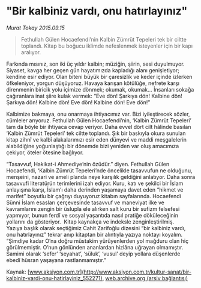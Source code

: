 # "Bir kalbiniz vardı, onu hatırlayınız"

*Murat Tokay 2015.09.15*

<div class="pNewsDetailMainContent ctx_content" itemprop="articleBody">
 <blockquote>
  <p>
   Fethullah Gülen Hocaefendi’nin Kalbin Zümrüt Tepeleri tek bir ciltte toplandı. Kitap bu boğucu iklimde nefeslenmek isteyenler için bir kapı aralıyor.
  </p>
 </blockquote>
 <p>
  Farkında mısınız, son iki üç yıldır kalbin; müziğin, şiirin, sesi duyulmuyor. Siyaset, kavga her geçen gün hayatımızda kapladığı alanı genişletiyor; kendine esir ediyor. Olan biteni büyük bir çaresizlik ve keder içinde izlerken öfkeleniyor, yorgun düşüyoruz. Havaya karışan kötülüğe, nefrete karşı direnmenin biricik yolu içimize dönmek; okumak, okumak... İnsanları sokağa çağıranlara inat şiire kulak vermek: “Eve dön! Şarkıya dön! Kalbine dön! Şarkıya dön! Kalbine dön! Eve dön! Kalbine dön! Eve dön!”
 </p>
 <p>
  Kalbimize bakmaya, onu onarmaya ihtiyacımız var. Bizi iyileştirecek sözler, cümleler arıyoruz. Fethullah Gülen Hocaefendi’nin, ‘Kalbin Zümrüt Tepeleri’ tam da böyle bir ihtiyaca cevap veriyor. Daha evvel dört cilt hâlinde basılan ‘Kalbin Zümrüt Tepeleri’ tek ciltte toplandı. Şık bir baskıyla okura sunulan kitap zihnî ve kalbî alakalarımızı esir eden dünyevi ve maddi meşgalelerin alabildiğine yoğunlaştığı bir dönemde bizi yeniden var oluş amacımıza çekiyor, öteler ötesine bağlıyor.
 </p>
 <p>
  “Tasavvuf, Hakikat-i Ahmediye’nin özüdür.” diyen. Fethullah Gülen Hocaefendi, ‘Kalbin Zümrüt Tepeleri’nde öncelikle tasavvufun ne olduğunu, menşeini, nazari ve ameli planda neye karşılık geldiğini anlatıyor. Daha sonra tasavvufi literatürün terimlerini izah ediyor. Kuru, katı ve şekilci bir İslam anlayışına karşı, İslam’ı daha derinden yaşamaya davet eden “hikmet ve marifet” boyutlu bir çağrıyı duyuyoruz kitabın sayfalarında. Hocaefendi Sünni İslam esasları çerçevesinde tasavvuf ve maneviyat ilke ve kavramlarını zengin bir üslupla ele alırken salt kuru bir sufizm felsefesi yapmıyor, bunun ferdî ve sosyal yaşantıda nasıl pratiğe döküleceğinin yollarını da gösteriyor.  Kitap kaynakça ve indeksle zenginleştirilmiş.
  <br>
   Yazıya başlık olarak seçtiğimiz Cahit Zarifoğlu dizesini “bir kalbiniz vardı, onu hatırlayınız” tekrar anıp kitaptan bir alıntıyla yazıya noktayı koyalım. “Şimdiye kadar O’na doğru müstakim yürüyenlerden yol mağduru olan hiç görülmemiştir. O’nun gönlünden ananlardan hizlâna uğrayan olmamıştır. Samimi olarak ‘sefer’ ‘seyahat’, ‘süluk’, ‘vusul’ deyip yollara düşenlerde ebedî hüsran yaşayana rastlanmamıştır.”
  </br>
 </p>
</div>


Kaynak: [www.aksiyon.com.tr](http://www.aksiyon.com.tr/kultur-sanat/bir-kalbiniz-vardi-onu-hatirlayiniz_552271), [web.archive.org (arşiv bağlantısı)](http://web.archive.org/web/20160106114234/http://www.aksiyon.com.tr/kultur-sanat/bir-kalbiniz-vardi-onu-hatirlayiniz_552271)
